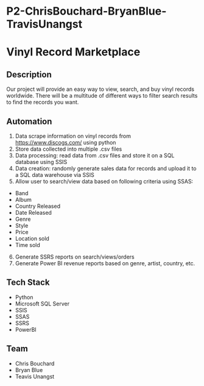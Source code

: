 # P2-ChrisBouchard-BryanBlue-TravisUnangst

# Vinyl Record Marketplace

## Description
Our project will provide an easy way to view, search, and buy vinyl records worldwide. There will be a multitude of different ways to filter search results to find the records you want.

## Automation
1. Data scrape information on vinyl records from https://www.discogs.com/ using python
2. Store data collected into multiple .csv files
3. Data processing: read data from .csv files and store it on a SQL database using SSIS
4. Data creation: randomly generate sales data for records and upload it to a SQL data warehouse via SSIS
5. Allow user to search/view data based on following criteria using SSAS:
* Band
* Album
* Country Released
* Date Released
* Genre
* Style
* Price
* Location sold
* Time sold
6. Generate SSRS reports on search/views/orders
7. Generate Power BI revenue reports based on genre, artist, country, etc.

## Tech Stack
* Python
* Microsoft SQL Server
* SSIS
* SSAS
* SSRS
* PowerBI

## Team
* Chris Bouchard
* Bryan Blue
* Teavis Unangst

